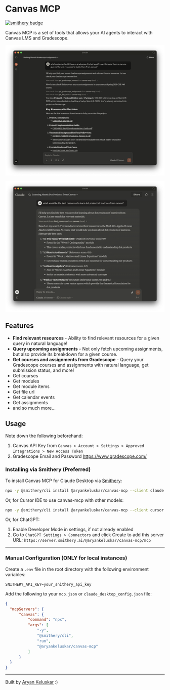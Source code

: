# Canvas MCP

[![smithery badge](https://smithery.ai/badge/@aryankeluskar/canvas-mcp)](https://smithery.ai/server/@aryankeluskar/canvas-mcp)

Canvas MCP is a set of tools that allows your AI agents to interact with Canvas LMS and Gradescope.

![gradescope](assets/gradescope_mcp_ant.png)

![example](assets/example.png)

## Features

- **Find relevant resources** - Ability to find relevant resources for a given query in natural language!
- **Query upcoming assignments** - Not only fetch upcoming assignments, but also provide its breakdown for a given course.
- **Get courses and assignments from Gradescope** - Query your Gradescope courses and assignments with natural language, get submission status, and more!
- Get courses
- Get modules
- Get module items
- Get file url
- Get calendar events
- Get assignments
- and so much more... 

## Usage

Note down the following beforehand:
1. Canvas API Key from `Canvas > Account > Settings > Approved Integrations > New Access Token`
2. Gradescope Email and Password https://www.gradescope.com/
   
### Installing via Smithery (**Preferred**)

To install Canvas MCP for Claude Desktop via [Smithery](https://smithery.ai/server/@aryankeluskar/canvas-mcp):

```bash
npx -y @smithery/cli install @aryankeluskar/canvas-mcp --client claude
```

Or, for Cursor IDE to use canvas-mcp with other models:

```bash
npx -y @smithery/cli install @aryankeluskar/canvas-mcp --client cursor
```

Or, for ChatGPT:


1) Enable Developer Mode in settings, if not already enabled
2) Go to `ChatGPT Settings > Connectors` and click Create to add this server URL: `https://server.smithery.ai/@aryankeluskar/canvas-mcp/mcp`

---


### Manual Configuration (ONLY for local instances)

Create a `.env` file in the root directory with the following environment variables:

```
SNITHERY_API_KEY=your_snithery_api_key
```

Add the following to your `mcp.json` or `claude_desktop_config.json` file:

```json
{
  "mcpServers": {
      "canvas": {
          "command": "npx",
          "args": [
              "-y",
              "@smithery/cli",
              "run",
              "@aryankeluskar/canvas-mcp"
          ]
      }
  }
}
```

---

Built by [Aryan Keluskar](https://aryankeluskar.com) :)
